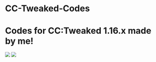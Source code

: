 # CC-Tweaked-Codes

# Codes for CC:Tweaked 1.16.x made by me!

<img src="https://badgen.net/badge/Made%20With/Love/pink">
<img src="https://badgen.net/badge/Coded%20While%30On/Weed/green">
